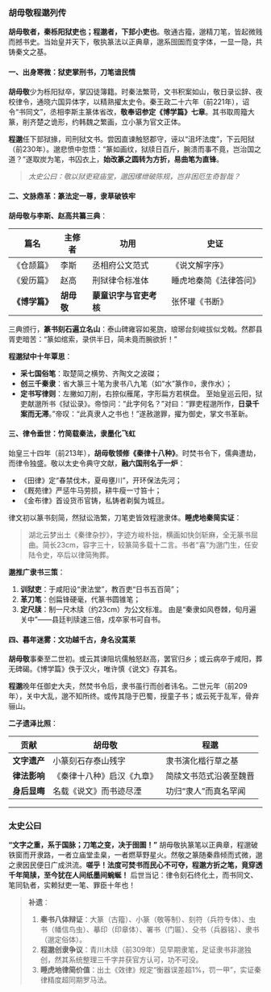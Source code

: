 ### **胡毋敬程邈列传**

**胡毋敬者，秦栎阳狱吏也；程邈者，下邽小吏也**。敬通古籀，邈精刀笔，皆起微贱而撼书史。当始皇并天下，敬执篆法以正典章，邈系囹圄而变字体，一显一隐，共铸秦文之基。

#### **一、出身寒微：狱吏掌刑书，刀笔谙民情**

**胡毋敬**少为栎阳狱卒，掌囚徒簿籍。时秦法繁苛，文书积案如山，敬日录讼辞、夜校律令，通晓六国异体字，以精熟擢太史令。秦王政二十六年（前221年），诏令“书同文”，丞相李斯主篆体省改，**敬奉诏参定《博学篇》七章**。其书取周籀大篆，削齐楚之诡形，约韩魏之繁画，立小篆为官文正体。

**程邈**任下邽狱掾，司刑狱文书。尝因直谏触怒郡守，诬以“沮坏法度”，下云阳狱（前230年）。邈悲愤中忽悟：“篆如画纹，狱牍日百斤，腕溃而事不竟，岂治国之道？”遂取炭为笔，书囚衣上，**始改篆之圆转为方折，易曲笔为直锋**。

> *太史公曰：敬以狱吏窥庙堂，邈因缧绁破陈规，岂非困厄生奇智哉？*

#### **二、文脉鼎革：篆法定一尊，隶草破铁牢**

**胡毋敬与李斯、赵高共纂三典**：

| **篇名**       | **主修者** | **功用**               | **史证**               |
| -------------- | ---------- | ---------------------- | ---------------------- |
| 《仓颉篇》     | 李斯       | 丞相府公文范式         | 《说文解字序》         |
| 《爰历篇》     | 赵高       | 刑狱律令标准体         | 睡虎地秦简《法律答问》 |
| **《博学篇》** | **胡毋敬** | **蒙童识字与官吏考核** | 张怀瓘《书断》         |

三典颁行，**篆书刻石遍立名山**：泰山碑雍容如冕旒，琅琊台刻峻拔似戈戟。然郡县胥吏暗苦：“篆如绾索，录供半日，简未竟而腕欲折！”

**程邈狱中十年覃思**：

- **采七国俗笔**：取楚简之横势、齐陶文之波磔；
- **创三千秦隶**：省大篆三十笔为隶书八九笔（如“水”篆作𝟘，隶作水）；
- **定书写律则**：左撇如刀削，右捺似雁尾，字形扁方若棋盘。
   至始皇巡云阳，狱吏献邈所书《狱讼录》。帝惊问：“此字何名？”对曰：“罪吏程邈所作，​**​日录千案而无滞​**​。”帝叹：“此真隶人之书也！”遂赦邈罪，擢为御史，掌文书革新。

#### **三、律令垂世：竹简载秦法，隶墨化飞虹**

始皇三十四年（前213年），**胡毋敬领修《秦律十八种》**。时焚书令下，儒典遭劫，而律令独盛。敬以太史令典守文献，**融六国刑名于一炉**：

- 《田律》定“春禁伐木，夏毋壅川”，开环保法先河；
- 《厩苑律》严惩牛马劳损，耕牛瘦一寸笞十；
- 《金布律》首设货币官铸，私铸者剃鬓为城旦。

律文初以篆书刻简，然狱讼浩繁，刀笔吏皆效程邈隶体。**睡虎地秦简实证**：

> 湖北云梦出土《秦律杂抄》，字迹方峻朴拙，横画如快剑斩麻，全无篆书屈曲。简长23cm，容字三十，较篆简多载十二言。书者“喜”为邈门生，任安陆令史，卒后以律简殉葬。

**邈推广隶书三策**：

1. **训狱吏**：于咸阳设“隶法堂”，教百吏“日书五百简”；
2. **革刀笔**：创扁锋硬毫，代篆书圆锥笔；
3. **定尺牍**：制一尺木牍（约23cm）为公文标准。
    由是“秦隶如风卷棘，旬月遍关中”——县廷判牍速三倍，戍卒家书可自书。

#### **四、暮年迷雾：文功越千古，身名没蒿莱**

**胡毋敬**事秦至二世初。或云其谏阻坑儒触怒赵高，罢官归乡；或云病卒于咸阳，葬无碑碣。《博学篇》佚于汉火，唯许慎《说文》存其名。

**程邈**晚年任御史大夫，然焚书令后，隶书虽行而创者讳名。二世元年（前209年），关中大乱，邈不知所终。或传其隐于巴蜀，授童子书；或云死于乱军，骨弃骊山。

**二子遗泽比照**：

| **贡献**     | 胡毋敬                     | 程邈                   |
| ------------ | -------------------------- | ---------------------- |
| **文字遗产** | 小篆刻石存泰山残字         | 隶书演化楷行草之基     |
| **律法影响** | 《秦律十八种》启汉《九章》 | 简牍文书范式沿袭至魏晋 |
| **身后显晦** | 名载《说文》而书迹尽湮     | 功归“隶人”而真名罕闻   |

------

### **太史公曰**

**“文字之重，系于国脉；刀笔之变，决于囹圄！”** 胡毋敬执篆笔以正典章，程邈破铁窗而开隶路，一者立庙堂圭臬，一者燃草野星火。然敬之篆随秦鼎倾而式微，邈之隶因民便日广成洪流。**嗟乎！法度可焚书而民心不可夺，程邈方折之笔，竟穿透千年简牍，至今犹在人间纸墨间蜿蜒！** 后世当记：律令刻石终化土，而书同文、笔同轨者，实赖狱吏一笔、罪臣十年也！

> **补遗**：
>
> 1. **秦书八体辩证**：大篆（古籀）、小篆（敬等制）、刻符（兵符专体）、虫书（幡信鸟虫）、摹印（印章体）、署书（门匾）、殳书（兵器铭）、隶书（邈定俗体）。
> 2. **程邈创隶争议**：青川木牍（前309年）见早期隶笔，足证隶书非邈独创，然其系统整理三千字并获官方认可，功不可没。
> 3. **睡虎地律简价值**：出土《效律》规定“衡器误差超1%，罚一甲”，实证秦律精度超同期罗马法。